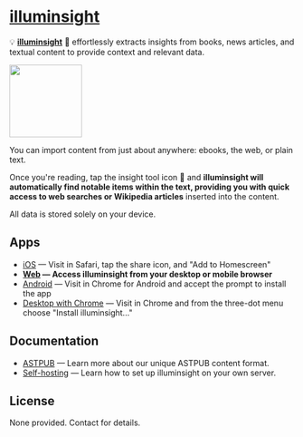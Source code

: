 # [illuminsight](https://app.illuminsight.com)

💡 **[illuminsight](https://app.illuminsight.com)** 👀 effortlessly extracts insights from books, news articles, and textual content to provide context and relevant data.

<img src="https://i.imgur.com/vsGmlOg.png" width="128" height="128" />

You can import content from just about anywhere: ebooks, the web, or plain text.

Once you're reading, tap the insight tool icon 🔦 and **illuminsight will automatically find notable items within the text, providing you with quick access to web searches or Wikipedia articles** inserted into the content.

All data is stored solely on your device.

## Apps

- [iOS](https://app.illuminsight.com) — Visit in Safari, tap the share icon, and "Add to Homescreen"
- **[Web](https://app.illuminsight.com) — Access illuminsight from your desktop or mobile browser**
- [Android](https://app.illuminsight.com) — Visit in Chrome for Android and accept the prompt to install the app
- [Desktop with Chrome](https://app.illuminsight.com) — Visit in Chrome and from the three-dot menu choose "Install illuminsight..."

## Documentation

- [ASTPUB](https://github.com/Xyfir/illuminsight/blob/master/docs/astpub.md) — Learn more about our unique ASTPUB content format.
- [Self-hosting](https://github.com/Xyfir/illuminsight/blob/master/docs/self-host.md) — Learn how to set up illuminsight on your own server.

## License

None provided. Contact for details.

